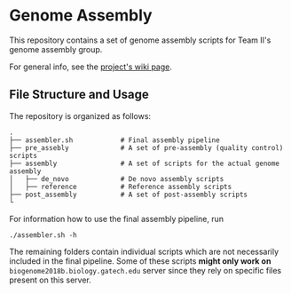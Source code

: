 # Genome Assembly

This repository contains a set of genome assembly scripts for Team II's genome assembly group. 

For general info, see the [project's wiki page](http://www.compgenomics2018.biosci.gatech.edu/Team_II_Genome_Assembly_Group).

## File Structure and Usage

The repository is organized as follows:

    .
    ├── assembler.sh            # Final assembly pipeline
    ├── pre_assebly             # A set of pre-assembly (quality control) scripts
    ├── assembly                # A set of scripts for the actual genome assembly
    │   ├── de_novo             # De novo assembly scripts
    │   ├── reference           # Reference assembly scripts
    ├── post_assembly           # A set of post-assembly scripts
    └

For information how to use the final assembly pipeline, run

    ./assembler.sh -h

The remaining folders contain individual scripts which are not necessarily included in the final pipeline. Some of these scripts **might only work on** `biogenome2018b.biology.gatech.edu` server since they rely on specific files present on this server.
